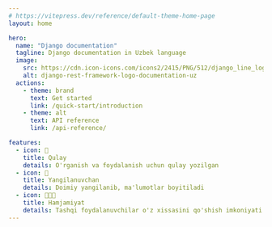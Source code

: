 ```yaml
---
# https://vitepress.dev/reference/default-theme-home-page
layout: home

hero:
  name: "Django documentation"
  tagline: Django documentation in Uzbek language
  image:
    src: https://cdn.icon-icons.com/icons2/2415/PNG/512/django_line_logo_icon_146560.png
    alt: django-rest-framework-logo-documentation-uz
  actions:
    - theme: brand
      text: Get started
      link: /quick-start/introduction
    - theme: alt
      text: API reference
      link: /api-reference/

features:
  - icon: 🚀
    title: Qulay
    details: O'rganish va foydalanish uchun qulay yozilgan
  - icon: 🔄
    title: Yangilanuvchan
    details: Doimiy yangilanib, ma'lumotlar boyitiladi
  - icon: 🧑🏻‍💻
    title: Hamjamiyat
    details: Tashqi foydalanuvchilar o'z xissasini qo'shish imkoniyati
---
```


